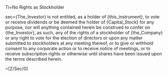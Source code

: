 Ti=No Rights as Stockholder

sec={The_Investor} is not entitled, as a holder of {this_instrument}, to vote or receive dividends or be deemed the holder of {Capital_Stock} for any purpose, nor will anything contained herein be construed to confer on {the_Investor}, as such, any of the rights of a stockholder of {the_Company} or any right to vote for the election of directors or upon any matter submitted to stockholders at any meeting thereof, or to give or withhold consent to any corporate action or to receive notice of meetings, or to receive subscription rights or otherwise until shares have been issued upon the terms described herein.

=[Z/Sec/0]